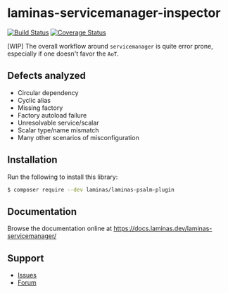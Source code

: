 # laminas-servicemanager-inspector

[![Build Status](https://travis-ci.com/laminas/laminas-servicemanager.svg?branch=master)](https://travis-ci.com/laminas/laminas-{component})
[![Coverage Status](https://coveralls.io/repos/github/laminas/laminas-servicemanager/badge.svg?branch=master)](https://coveralls.io/github/laminas/laminas-{component}?branch=master)


[WIP]
The overall workflow around `servicemanager` is quite error prone, especially if one doesn't favor the `AoT`.

## Defects analyzed

* Circular dependency
* Cyclic alias 
* Missing factory 
* Factory autoload failure
* Unresolvable service/scalar
* Scalar type/name mismatch
* Many other scenarios of misconfiguration

## Installation

Run the following to install this library:

```bash
$ composer require --dev laminas/laminas-psalm-plugin
```

## Documentation

Browse the documentation online at https://docs.laminas.dev/laminas-servicemanager/

## Support

* [Issues](https://github.com/laminas/laminas-servicemanager/issues/)
* [Forum](https://discourse.laminas.dev/)
